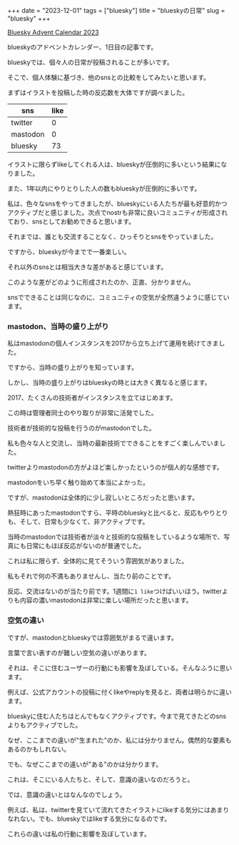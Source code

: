 +++
date = "2023-12-01"
tags = ["bluesky"]
title = "blueskyの日常"
slug = "bluesky"
+++

[Bluesky Advent Calendar 2023](https://adventar.org/calendars/9443)

blueskyのアドベントカレンダー、1日目の記事です。

blueskyでは、個々人の日常が投稿されることが多いです。

そこで、個人体験に基づき、他のsnsとの比較をしてみたいと思います。

まずはイラストを投稿した時の反応数を大体ですが調べました。

|sns|like|
|---|---|
|twitter|0|
|mastodon|0|
|bluesky|73|

イラストに限らずlikeしてくれる人は、blueskyが圧倒的に多いという結果になりました。

また、1年以内にやりとりした人の数もblueskyが圧倒的に多いです。

私は、色々なsnsをやってきましたが、blueskyにいる人たちが最も好意的かつアクティブだと感じました。次点でnostrも非常に良いコミュニティが形成されており、snsとしてお勧めできると思います。

それまでは、誰とも交流することなく、ひっそりとsnsをやっていました。

ですから、blueskyが今までで一番楽しい。

それ以外のsnsとは相当大きな差があると感じています。

このような差がどのように形成されたのか、正直、分かりません。

snsでできることは同じなのに、コミュニティの空気が全然違うように感じています。

### mastodon、当時の盛り上がり

私はmastodonの個人インスタンスを2017から立ち上げて運用を続けてきました。

ですから、当時の盛り上がりを知っています。

しかし、当時の盛り上がりはblueskyの時とは大きく異なると感じます。

2017、たくさんの技術者がインスタンスを立てはじめます。

この時は管理者同士のやり取りが非常に活発でした。

技術者が技術的な投稿を行うのがmastodonでした。

私も色々な人と交流し、当時の最新技術でできることをすごく楽しんでいました。

twitterよりmastodonの方がよほど楽しかったというのが個人的な感想です。

mastodonをいち早く触り始めて本当によかった。

ですが、mastodonは全体的に少し寂しいところだったと思います。

熱狂時にあったmastodonですら、平時のblueskyと比べると、反応もやりとりも、そして、日常も少なくて、非アクティブです。

当時のmastodonでは技術者が淡々と技術的な投稿をしているような場所で、写真にも日常にもほぼ反応がないのが普通でした。

これは私に限らず、全体的に見てそういう雰囲気がありました。

私もそれで何の不満もありませんし、当たり前のことです。

反応、交流はないのが当たり前です。1週間に`1 like`つけばいいほう。twitterよりも内容の濃いmastodonは非常に楽しい場所だったと思います。

### 空気の違い

ですが、mastodonとblueskyでは雰囲気がまるで違います。

言葉で言い表すのが難しい空気の違いがあります。

それは、そこに住むユーザーの行動にも影響を及ぼしている。そんなふうに思います。

例えば、公式アカウントの投稿に付くlikeやreplyを見ると、両者は明らかに違います。

blueskyに住む人たちはとんでもなくアクティブです。今まで見てきたどのsnsよりもアクティブでした。

なぜ、ここまでの違いが"生まれた"のか、私には分かりません。偶然的な要素もあるのかもしれない。

でも、なぜここまでの違いが"ある"のかは分かります。

これは、そこにいる人たちと、そして、意識の違いなのだろうと。

では、意識の違いとはなんなのでしょう。

例えば、私は、twitterを見ていて流れてきたイラストにlikeする気分にはあまりなれない。でも、blueskyではlikeする気分になるのです。

これらの違いは私の行動に影響を及ぼしています。

